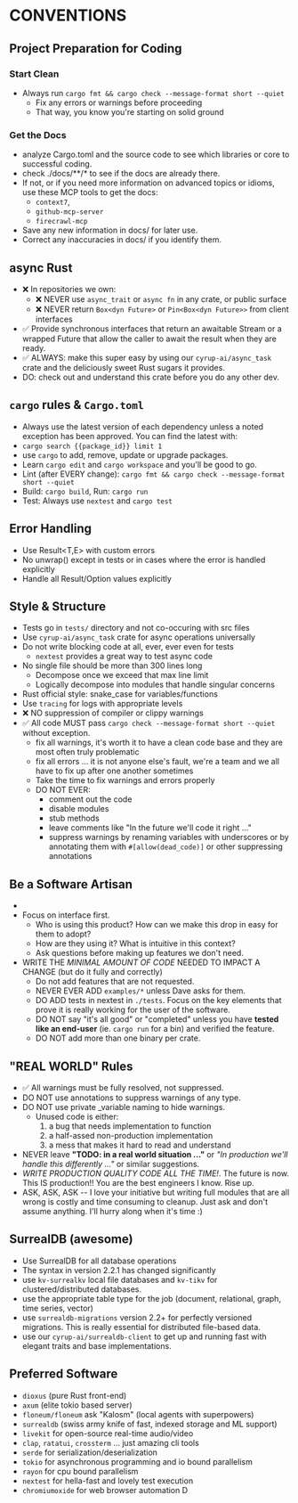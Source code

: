 # CONVENTIONS

## Project Preparation for Coding

### Start Clean

- Always run `cargo fmt && cargo check --message-format short --quiet`
  - Fix any errors or warnings before proceeding
  - That way, you know you're starting on solid ground

### Get the Docs

- analyze Cargo.toml and the source code to see which libraries or core to successful coding.
- check ./docs/**/* to see if the docs are already there.
- If not, or if you need more information on advanced topics or idioms, use these  MCP tools to get the docs:
  - `context7`,
  - `github-mcp-server`
  - `firecrawl-mcp`
- Save any new information in docs/ for later use.
- Correct any inaccuracies in docs/ if you identify them.

## async Rust

- ❌ In repositories we own:
  - ❌ NEVER use `async_trait` or `async fn` in any crate, or public surface
  - ❌ NEVER return `Box<dyn Future>` or `Pin<Box<dyn Future>>` from client interfaces
- ✅ Provide synchronous interfaces that return an awaitable Stream or a wrapped Future that allow the caller to await the result when they are ready.
- ✅ ALWAYS: make this super easy by using our `cyrup-ai/async_task` crate and the deliciously sweet Rust sugars it provides.
- DO: check out and understand this crate before you do any other dev.

## `cargo` rules & `Cargo.toml`

- Always use the latest version of each dependency unless a noted exception has been approved. You can find the latest with:
- `cargo search {{package_id}} limit 1`
- use `cargo` to add, remove, update or upgrade packages.
- Learn `cargo edit` and `cargo workspace` and you'll be good to go.
- Lint (after EVERY change): `cargo fmt && cargo check --message-format short --quiet`
- Build: `cargo build`, Run: `cargo run`
- Test: Always use `nextest` and `cargo test`

## Error Handling

- Use Result<T,E> with custom errors
- No unwrap() except in tests or in cases where the error is handled explicitly
- Handle all Result/Option values explicitly

## Style & Structure

- Tests go in `tests/` directory and not co-occuring with src files
- Use `cyrup-ai/async_task` crate for async operations universally
- Do not write blocking code at all, ever, ever even for tests
  - `nextest` provides a great way to test async code
- No single file should be more than 300 lines long
  - Decompose once we exceed that max line limit
  - Logically decompose into modules that handle singular concerns
- Rust official style: snake_case for variables/functions
- Use `tracing` for logs with appropriate levels
- ❌ NO suppression of compiler or clippy warnings
- ✅ All code MUST pass `cargo check --message-format short --quiet` without exception.
  - fix all warnings, it's worth it to have a clean code base and they are most often truly problematic
  - fix all errors ... it is not anyone else's fault, we're a team and we all have to fix up after one another sometimes
  - Take the time to fix warnings and errors properly
  - DO NOT EVER:
    - comment out the code
    - disable modules
    - stub methods
    - leave comments like "In the future we'll code it right ..."
    - suppress warnings by renaming variables with underscores or by annotating them with `#[allow(dead_code)]` or other suppressing annotations

## Be a Software Artisan

-
- Focus on interface first.
  - Who is using this product? How can we make this drop in easy for them to adopt?
  - How are they using it? What is intuitive in this context?
  - Ask questions before making up features we don't need.
- WRITE THE *MINIMAL AMOUNT OF CODE* NEEDED TO IMPACT A CHANGE (but do it fully and correctly)
  - Do not add features that are not requested.
  - NEVER EVER ADD `examples/*` unless Dave asks for them.
  - DO ADD tests in nextest in `./tests`. Focus on the key elements that prove it is really working for the user of the software.
  - DO NOT say "it's all good" or "completed" unless you have **tested like an end-user** (ie. `cargo run` for a bin) and verified the feature.
  - DO NOT add more than one binary per crate.

## "REAL WORLD" Rules

- ✅ All warnings must be fully resolved, not suppressed.
- DO NOT use annotations to suppress warnings of any type.
- DO NOT use private _variable naming to hide warnings.
  - Unused code is either:
    1. a bug that needs implementation to function
    2. a half-assed non-production implementation
    3. a mess that makes it hard to read and understand
- NEVER leave **"TODO: in a real world situation ..."** or *"In production we'll handle this differently ..."* or similar suggestions.
- *WRITE PRODUCTION QUALITY CODE ALL THE TIME!*. The future is now. This IS production!! You are the best engineers I know. Rise up.
- ASK, ASK, ASK -- I love your initiative but writing full modules that are all wrong is costly and time consuming to cleanup. Just ask and don't assume anything. I'll hurry along when it's time :)

## SurrealDB (awesome)

- Use SurrealDB for all database operations
- The syntax in version 2.2.1 has changed significantly
- use `kv-surrealkv` local file databases and `kv-tikv` for clustered/distributed databases.
- use the appropriate table type for the job (document, relational, graph, time series, vector)
- use `surrealdb-migrations` version 2.2+ for perfectly versioned migrations. This is really essential for distributed file-based data.
- use our `cyrup-ai/surrealdb-client` to get up and running fast with elegant traits and base implementations.

## Preferred Software

- `dioxus` (pure Rust front-end)
- `axum` (elite tokio based server)
- `floneum/floneum` ask "Kalosm" (local agents with superpowers)
- `surrealdb` (swiss army knife of fast, indexed storage and ML support)
- `livekit` for open-source real-time audio/video
- `clap`, `ratatui`, `crossterm` ... just amazing cli tools
- `serde` for serialization/deserialization
- `tokio` for asynchronous programming and io bound parallelism
- `rayon` for cpu bound parallelism
- `nextest` for hella-fast and lovely test execution
- `chromiumoxide` for web browser automation
  D
